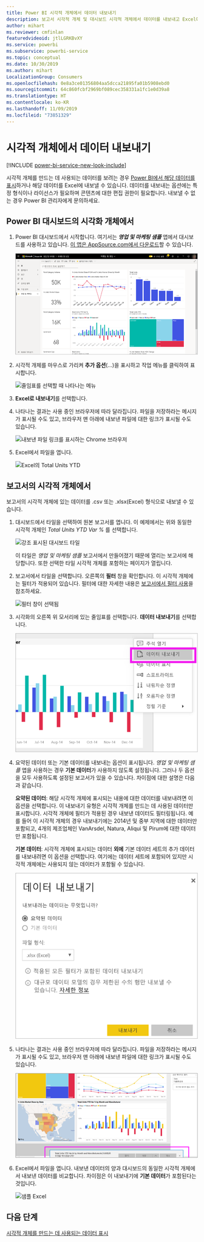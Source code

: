 ```yaml
---
title: Power BI 시각적 개체에서 데이터 내보내기
description: 보고서 시각적 개체 및 대시보드 시각적 개체에서 데이터를 내보내고 Excel에서 봅니다.
author: mihart
ms.reviewer: cmfinlan
featuredvideoid: jtlLGRKBvXY
ms.service: powerbi
ms.subservice: powerbi-service
ms.topic: conceptual
ms.date: 10/30/2019
ms.author: mihart
LocalizationGroup: Consumers
ms.openlocfilehash: 0e8a3ce01356804aa5dcca21895fa01b5908ebd0
ms.sourcegitcommit: 64c860fcbf2969bf089cec358331a1fc1e0d39a8
ms.translationtype: HT
ms.contentlocale: ko-KR
ms.lasthandoff: 11/09/2019
ms.locfileid: "73851329"
---
```

# <a name="export-data-from-a-visual"></a>시각적 개체에서 데이터 내보내기

[!INCLUDE [power-bi-service-new-look-include](../includes/power-bi-service-new-look-include.md)]

시각적 개체를 만드는 데 사용되는 데이터를 보려는 경우 [Power BI에서 해당 데이터를 표시](end-user-show-data.md)하거나 해당 데이터를 Excel에 내보낼 수 있습니다. 데이터를 내보내는 옵션에는 특정 형식이나 라이선스가 필요하며 콘텐츠에 대한 편집 권한이 필요합니다. 내보낼 수 없는 경우 Power BI 관리자에게 문의하세요. 

## <a name="from-a-visual-on-a-power-bi-dashboard"></a>Power BI 대시보드의 시각화 개체에서

1. Power BI 대시보드에서 시작합니다. 여기서는 ***영업 및 마케팅 샘플*** 앱에서 대시보드를 사용하고 있습니다. [이 앱은 AppSource.com에서 다운로드](https://appsource.microsoft.com/product/power-bi/microsoft-retail-analysis-sample.salesandmarketingsample-preview?flightCodes=e2b06c7a-a438-4d99-9eb6-4324ce87f282)할 수 있습니다.

    ![앱 대시보드](media/end-user-export/power-bi-dashboards.png)

2. 시각적 개체를 마우스로 가리켜 **추가 옵션**(...)을 표시하고 작업 메뉴를 클릭하여 표시합니다.

    ![줄임표를 선택할 때 나타나는 메뉴](media/end-user-export/power-bi-action-menu.png)

3. **Excel로 내보내기**를 선택합니다.

4. 나타나는 결과는 사용 중인 브라우저에 따라 달라집니다. 파일을 저장하라는 메시지가 표시될 수도 있고, 브라우저 맨 아래에 내보낸 파일에 대한 링크가 표시될 수도 있습니다. 

    ![내보낸 파일 링크를 표시하는 Chrome 브라우저](media/end-user-export/power-bi-dashboard-exports.png)

5. Excel에서 파일을 엽니다.  

    ![Excel의 Total Units YTD](media/end-user-export/power-bi-excel.png)


## <a name="from-a-visual-in-a-report"></a>보고서의 시각적 개체에서
보고서의 시각적 개체에 있는 데이터를 .csv 또는 .xlsx(Excel) 형식으로 내보낼 수 있습니다. 

1. 대시보드에서 타일을 선택하여 원본 보고서를 엽니다.  이 예제에서는 위와 동일한 시각적 개체인 *Total Units YTD Var %* 를 선택합니다. 

    ![강조 표시된 대시보드 타일](media/end-user-export/power-bi-export-reports.png)

    이 타일은 *영업 및 마케팅 샘플* 보고서에서 만들어졌기 때문에 열리는 보고서에 해당합니다. 또한 선택한 타일 시각적 개체를 포함하는 페이지가 열립니다. 

2. 보고서에서 타일을 선택합니다. 오른쪽의 **필터** 창을 확인합니다. 이 시각적 개체에는 필터가 적용되어 있습니다. 필터에 대한 자세한 내용은 [보고서에서 필터 사용](end-user-report-filter.md)을 참조하세요.

    ![필터 창이 선택됨](media/end-user-export/power-bi-export-filter.png)


3. 시각화의 오른쪽 위 모서리에 있는 줄임표를 선택합니다. **데이터 내보내기**를 선택합니다.

    ![드롭다운에서 선택한 데이터 내보내기](media/end-user-export/power-bi-export-report.png)

4. 요약된 데이터 또는 기본 데이터를 내보내는 옵션이 표시됩니다. *영업 및 마케팅 샘플* 앱을 사용하는 경우 **기본 데이터**가 사용하지 않도록 설정됩니다. 그러나 두 옵션을 모두 사용하도록 설정된 보고서가 있을 수 있습니다. 차이점에 대한 설명은 다음과 같습니다.

    **요약된 데이터**: 해당 시각적 개체에 표시되는 내용에 대한 데이터를 내보내려면 이 옵션을 선택합니다.  이 내보내기 유형은 시각적 개체를 만드는 데 사용된 데이터만 표시합니다. 시각적 개체에 필터가 적용된 경우 내보낸 데이터도 필터링됩니다. 예를 들어 이 시각적 개체의 경우 내보내기에는 2014년 및 중부 지역에 대한 데이터만 포함되고, 4개의 제조업체인 VanArsdel, Natura, Aliqui 및 Pirum에 대한 데이터만 포함됩니다.
  

    **기본 데이터**: 시각적 개체에 표시되는 데이터 **외에** 기본 데이터 세트의 추가 데이터를 내보내려면 이 옵션을 선택합니다.  여기에는 데이터 세트에 포함되어 있지만 시각적 개체에는 사용되지 않는 데이터가 포함될 수 있습니다. 

    ![기본 또는 요약을 선택하는 경우의 메뉴](media/end-user-export/power-bi-export-option.png)

5. 나타나는 결과는 사용 중인 브라우저에 따라 달라집니다. 파일을 저장하라는 메시지가 표시될 수도 있고, 브라우저 맨 아래에 내보낸 파일에 대한 링크가 표시될 수도 있습니다. 

    ![Microsoft Edge 브라우저에 표시되는 내보낸 파일](media/end-user-export/power-bi-export-edge-browser.png)


6. Excel에서 파일을 엽니다. 내보낸 데이터의 양과 대시보드의 동일한 시각적 개체에서 내보낸 데이터를 비교합니다. 차이점은 이 내보내기에 **기본 데이터**가 포함된다는 것입니다. 

    ![샘플 Excel](media/end-user-export/power-bi-underlying.png)

## <a name="next-steps"></a>다음 단계

[시각적 개체를 만드는 데 사용되는 데이터 표시](end-user-show-data.md)